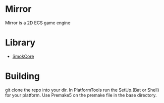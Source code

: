 # Mirror
Mirror is a 2D ECS game engine

# Library
- [SmokCore](https://github.com/SeanMott/SmokCore.git)

# Building
git clone the repo into your dir. In PlatformTools run the SetUp.(Bat or Shell) for your platform. Use Premake5 on the premake file in the base directory.